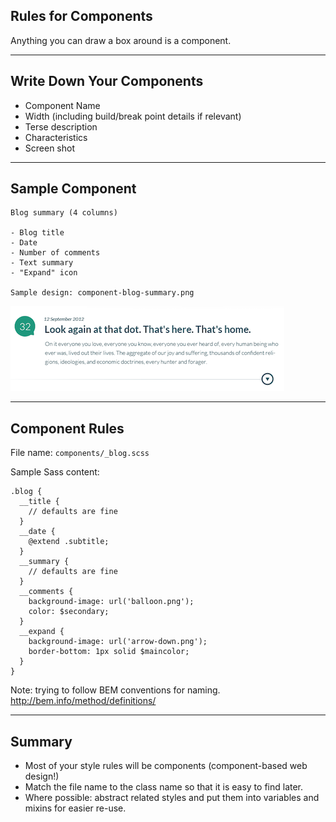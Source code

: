 ## Rules for Components

Anything you can draw a box around is a component.

-----
## Write Down Your Components

- Component Name
- Width (including build/break point details if relevant)
- Terse description
- Characteristics
- Screen shot

-----
## Sample Component

````
Blog summary (4 columns)

- Blog title
- Date
- Number of comments
- Text summary
- "Expand" icon

Sample design: component-blog-summary.png

````

![blog component](assets/AnggaPutra_blog_psd_component.png)


-----------
## Component Rules

File name: ``components/_blog.scss``

Sample Sass content:

````
.blog {
  __title {
    // defaults are fine
  }
  __date {
    @extend .subtitle;
  }
  __summary {
    // defaults are fine
  }
  __comments {
    background-image: url('balloon.png');
    color: $secondary;
  }
  __expand {
    background-image: url('arrow-down.png');
    border-bottom: 1px solid $maincolor;
  }
}
````

Note: trying to follow BEM conventions for naming. http://bem.info/method/definitions/

-----------
## Summary

- Most of your style rules will be components (component-based web design!)
- Match the file name to the class name so that it is easy to find later.
- Where possible: abstract related styles and put them into variables and mixins for easier re-use.